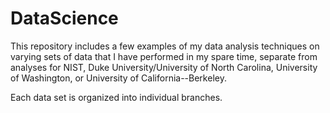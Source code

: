 # DataScience
This repository includes a few examples of my data analysis techniques on varying sets of data that I have performed in my spare time, separate from analyses for NIST, Duke University/University of North Carolina, University of Washington, or University of California--Berkeley.  

Each data set is organized into individual branches.  
